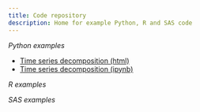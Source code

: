 ```yaml
---
title: Code repository
description: Home for example Python, R and SAS code 
---
```


_Python examples_
- [Time series decomposition (html)](M3TimeSeriesDecomposition.html)
- [Time series decomposition (ipynb)](M3TimeSeriesDecomposition.ipynb)

_R examples_

_SAS examples_
